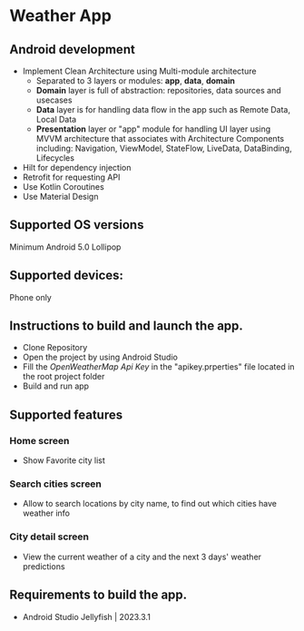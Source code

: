# Weather App

## Android development
- Implement Clean Architecture using Multi-module architecture
  - Separated to 3 layers or modules: **app**, **data**, **domain**
  - **Domain** layer is full of abstraction: repositories, data sources and usecases
  - **Data** layer is for handling data flow in the app such as Remote Data, Local Data
  - **Presentation** layer or "app" module for handling UI layer using MVVM architecture that associates with Architecture Components including: Navigation, ViewModel, StateFlow, LiveData, DataBinding, Lifecycles
- Hilt for dependency injection
- Retrofit for requesting API
- Use Kotlin Coroutines
- Use Material Design
  
 ## Supported OS versions
 Minimum Android 5.0 Lollipop
 ## Supported devices: 
 Phone only
 ## Instructions to build and launch the app.
- Clone Repository
- Open the project by using Android Studio
- Fill the _OpenWeatherMap Api Key_ in the "apikey.prperties" file located in the root project folder
- Build and run app
  
 ## Supported features
  ### Home screen
  - Show Favorite city list
  ### Search cities screen
  - Allow to search locations by city name, to find out which cities have weather info
  ### City detail screen
  - View the current weather of a city and the next 3 days' weather predictions
  
 ## Requirements to build the app.
  - Android Studio Jellyfish | 2023.3.1
